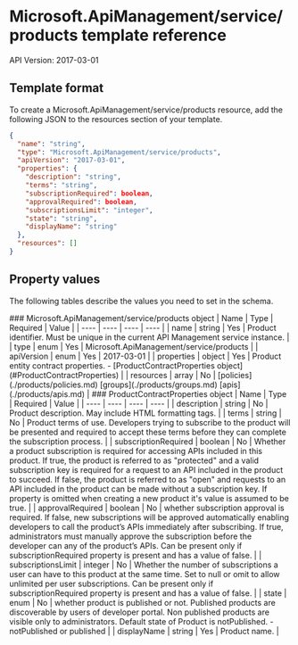 # Microsoft.ApiManagement/service/products template reference
API Version: 2017-03-01
## Template format

To create a Microsoft.ApiManagement/service/products resource, add the following JSON to the resources section of your template.

```json
{
  "name": "string",
  "type": "Microsoft.ApiManagement/service/products",
  "apiVersion": "2017-03-01",
  "properties": {
    "description": "string",
    "terms": "string",
    "subscriptionRequired": boolean,
    "approvalRequired": boolean,
    "subscriptionsLimit": "integer",
    "state": "string",
    "displayName": "string"
  },
  "resources": []
}
```
## Property values

The following tables describe the values you need to set in the schema.

<a id="Microsoft.ApiManagement/service/products" />
### Microsoft.ApiManagement/service/products object
|  Name | Type | Required | Value |
|  ---- | ---- | ---- | ---- |
|  name | string | Yes | Product identifier. Must be unique in the current API Management service instance. |
|  type | enum | Yes | Microsoft.ApiManagement/service/products |
|  apiVersion | enum | Yes | 2017-03-01 |
|  properties | object | Yes | Product entity contract properties. - [ProductContractProperties object](#ProductContractProperties) |
|  resources | array | No | [policies](./products/policies.md) [groups](./products/groups.md) [apis](./products/apis.md) |


<a id="ProductContractProperties" />
### ProductContractProperties object
|  Name | Type | Required | Value |
|  ---- | ---- | ---- | ---- |
|  description | string | No | Product description. May include HTML formatting tags. |
|  terms | string | No | Product terms of use. Developers trying to subscribe to the product will be presented and required to accept these terms before they can complete the subscription process. |
|  subscriptionRequired | boolean | No | Whether a product subscription is required for accessing APIs included in this product. If true, the product is referred to as "protected" and a valid subscription key is required for a request to an API included in the product to succeed. If false, the product is referred to as "open" and requests to an API included in the product can be made without a subscription key. If property is omitted when creating a new product it's value is assumed to be true. |
|  approvalRequired | boolean | No | whether subscription approval is required. If false, new subscriptions will be approved automatically enabling developers to call the product’s APIs immediately after subscribing. If true, administrators must manually approve the subscription before the developer can any of the product’s APIs. Can be present only if subscriptionRequired property is present and has a value of false. |
|  subscriptionsLimit | integer | No | Whether the number of subscriptions a user can have to this product at the same time. Set to null or omit to allow unlimited per user subscriptions. Can be present only if subscriptionRequired property is present and has a value of false. |
|  state | enum | No | whether product is published or not. Published products are discoverable by users of developer portal. Non published products are visible only to administrators. Default state of Product is notPublished. - notPublished or published |
|  displayName | string | Yes | Product name. |

